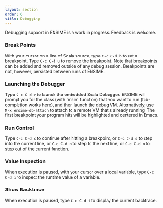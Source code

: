 ```yaml
---
layout: section
order: 6
title: Debugging
---
```


Debugging support in ENSIME is a work in progress. Feedback is welcome.

### Break Points
With your cursor on a line of Scala source, type `C-c C-d b` to set a breakpoint. Type `C-c C-d u` to remove the breakpoint. Note that breakpoints can be added and removed outside of any debug session. Breakpoints are not, however, persisted between runs of ENSIME.

### Launching the Debugger
Type `C-c C-d r` to launch the embedded Scala Debugger. ENSIME will prompt you for the class (with 'main' function) that you want to run (tab-completion works here), and then launch the debug VM. Alternatively, use `M-x ensime-db-attach` to attach to a remote VM that's already running. The first breakpoint your program hits will be highlighted and centered in Emacs.

### Run Control
Type `C-c C-d c` to continue after hitting a breakpoint, or `C-c C-d s` to step into the current line, or `C-c C-d n` to step to the next line, or `C-c C-d o` to step out of the current function.

### Value Inspection
When execution is paused, with your cursor over a local variable, type `C-c C-d i` to inspect the runtime value of a variable.

### Show Backtrace
When execution is paused, type `C-c C-d t` to display the current backtrace.

